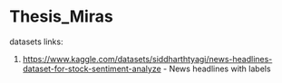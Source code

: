 # Thesis_Miras
datasets links: 
1) https://www.kaggle.com/datasets/siddharthtyagi/news-headlines-dataset-for-stock-sentiment-analyze - News headlines with labels
